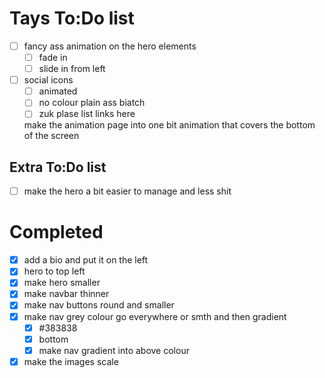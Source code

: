 # Tays To:Do list

- [ ] fancy ass animation on the hero elements
  - [ ] fade in
  - [ ] slide in from left
- [ ] social icons
  - [ ] animated
  - [ ] no colour plain ass biatch
  - [ ] zuk plase list links here

  make the animation page into one bit animation that covers the bottom of the screen

## Extra To:Do list

- [ ] make the hero a bit easier to manage and less shit

# Completed

- [x] add a bio and put it on the left
- [x] hero to top left
- [x] make hero smaller
- [x] make navbar thinner
- [x] make nav buttons round and smaller
- [x] make nav grey colour go everywhere or smth and then gradient
  - [x] #383838
  - [x] bottom
  - [x] make nav gradient into above colour
- [x] make the images scale
